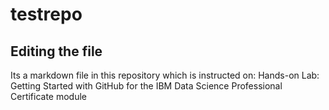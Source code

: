# testrepo

## Editing the file

Its a markdown file in this repository which is instructed on:
Hands-on Lab: Getting Started with GitHub for the IBM Data Science Professional Certificate module
